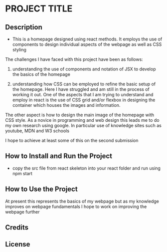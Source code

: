 # PROJECT TITLE

## Description
- This is a homepage designed using react methods. It employs the use of components to design individual aspects of the webpage as well as CSS styling

The challenges I have faced with this project have been as follows:

1. understanding the use of components and notation of JSX to develop the basics of the homepage

2. understanding how CSS can be employed to refine the basic setup of the homepage. Here I have struggled and am still in the process of working it out. One of the aspects that I am trying to understand and employ in react is the use of CSS grid and/or flexbox in designing the container which houses the images and information.

The other aspect is how to design the main image of the homepage with CSS style. As a novice in programming and web design this leads me to do my own research using google. In particular use of knowledge sites such as youtube, MDN and W3 schools

I hope to achieve at least some of this on the second submission




## How to Install and Run the Project

* copy the src file from react skeleton into your react folder and run using npm start


## How to Use the Project

At present this represents the basics of my webpage but as my knowledge improves on webpage fundamentals I hope to work on improving the webpage further
## Credits

## License